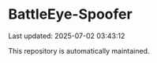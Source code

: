 # BattleEye-Spoofer

Last updated: 2025-07-02 03:43:12

This repository is automatically maintained.
